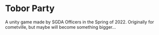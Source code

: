 # Tobor Party 

A unity game made by SGDA Officers in the Spring of 2022. Originally for cometville, but maybe will become something bigger...
